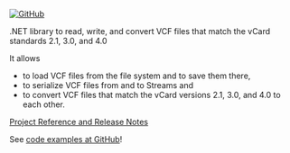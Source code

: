 [![GitHub](https://img.shields.io/github/license/FolkerKinzel/VCards)](https://github.com/FolkerKinzel/VCards/blob/master/LICENSE)

.NET library to read, write, and convert VCF files that match the vCard standards 2.1, 3.0, and 4.0

It allows
* to load VCF files from the file system and to save them there,
* to serialize VCF files from and to Streams and
* to convert VCF files that match the vCard versions 2.1, 3.0, and 4.0 to each other.

[Project Reference and Release Notes](https://github.com/FolkerKinzel/VCards/releases/tag/v6.0.0-beta.1)

See [code examples at GitHub](https://github.com/FolkerKinzel/VCards)!